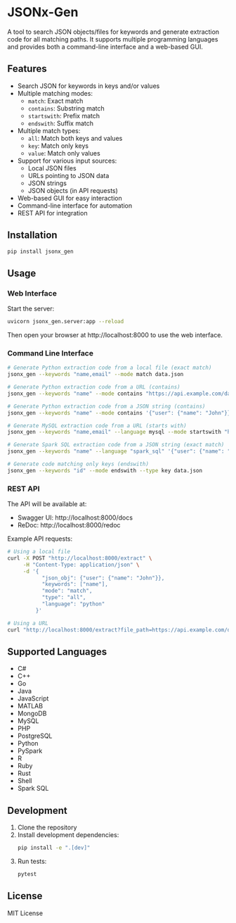 # JSONx-Gen

A tool to search JSON objects/files for keywords and generate extraction code for all matching paths. It supports multiple programming languages and provides both a command-line interface and a web-based GUI.

## Features

- Search JSON for keywords in keys and/or values
- Multiple matching modes:
  - `match`: Exact match
  - `contains`: Substring match
  - `startswith`: Prefix match
  - `endswith`: Suffix match
- Multiple match types:
  - `all`: Match both keys and values
  - `key`: Match only keys
  - `value`: Match only values
- Support for various input sources:
  - Local JSON files
  - URLs pointing to JSON data
  - JSON strings
  - JSON objects (in API requests)
- Web-based GUI for easy interaction
- Command-line interface for automation
- REST API for integration

## Installation

```bash
pip install jsonx_gen
```

## Usage

### Web Interface

Start the server:
```bash
uvicorn jsonx_gen.server:app --reload
```

Then open your browser at http://localhost:8000 to use the web interface.

### Command Line Interface

```bash
# Generate Python extraction code from a local file (exact match)
jsonx_gen --keywords "name,email" --mode match data.json

# Generate Python extraction code from a URL (contains)
jsonx_gen --keywords "name" --mode contains "https://api.example.com/data.json"

# Generate Python extraction code from a JSON string (contains)
jsonx_gen --keywords "name" --mode contains '{"user": {"name": "John"}}'

# Generate MySQL extraction code from a URL (starts with)
jsonx_gen --keywords "name,email" --language mysql --mode startswith "https://api.example.com/data.json"

# Generate Spark SQL extraction code from a JSON string (exact match)
jsonx_gen --keywords "name" --language "spark_sql" '{"user": {"name": "John"}}'

# Generate code matching only keys (endswith)
jsonx_gen --keywords "id" --mode endswith --type key data.json
```

### REST API

The API will be available at:
- Swagger UI: http://localhost:8000/docs
- ReDoc: http://localhost:8000/redoc

Example API requests:
```bash
# Using a local file
curl -X POST "http://localhost:8000/extract" \
     -H "Content-Type: application/json" \
     -d '{
           "json_obj": {"user": {"name": "John"}},
           "keywords": ["name"],
           "mode": "match",
           "type": "all",
           "language": "python"
         }'

# Using a URL
curl "http://localhost:8000/extract?file_path=https://api.example.com/data.json&keywords=name,email&mode=match&type=all"
```

## Supported Languages

- C#
- C++
- Go
- Java
- JavaScript
- MATLAB
- MongoDB
- MySQL
- PHP
- PostgreSQL
- Python
- PySpark
- R
- Ruby
- Rust
- Shell
- Spark SQL

## Development

1. Clone the repository
2. Install development dependencies:
   ```bash
   pip install -e ".[dev]"
   ```
3. Run tests:
   ```bash
   pytest
   ```

## License

MIT License
